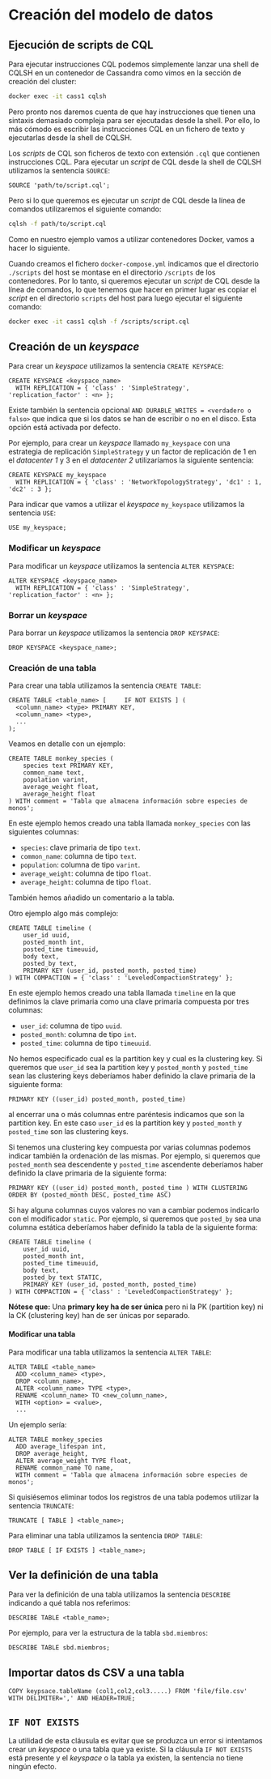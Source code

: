 # Creación del modelo de datos

## Ejecución de scripts de CQL

Para ejecutar instrucciones CQL podemos simplemente lanzar una shell de CQLSH en un contenedor de Cassandra como vimos en la sección de creación del cluster:

```bash
docker exec -it cass1 cqlsh
```

Pero pronto nos daremos cuenta de que hay instrucciones que tienen una sintaxis demasiado compleja para ser ejecutadas desde la shell. Por ello, lo más cómodo es escribir las instrucciones CQL en un fichero de texto y ejecutarlas desde la shell de CQLSH.

Los *scripts* de CQL son ficheros de texto con extensión `.cql` que contienen instrucciones CQL. Para ejecutar un *script* de CQL desde la shell de CQLSH utilizamos la sentencia `SOURCE`:

```cql
SOURCE 'path/to/script.cql';
```

Pero si lo que queremos es ejecutar un *script* de CQL desde la línea de comandos utilizaremos el siguiente comando:

```bash
cqlsh -f path/to/script.cql
```

Como en nuestro ejemplo vamos a utilizar contenedores Docker, vamos a hacer lo siguiente.

Cuando creamos el fichero `docker-compose.yml` indicamos que el directorio `./scripts` del host se montase en el directorio `/scripts` de los contenedores. Por lo tanto, si queremos ejecutar un *script* de CQL desde la línea de comandos, lo que tenemos que hacer en primer lugar es copiar el *script* en el directorio `scripts` del host para luego ejecutar el siguiente comando:

```bash
docker exec -it cass1 cqlsh -f /scripts/script.cql
```

## Creación de un *keyspace*

Para crear un *keyspace* utilizamos la sentencia `CREATE KEYSPACE`:

```cql
CREATE KEYSPACE <keyspace_name>
  WITH REPLICATION = { 'class' : 'SimpleStrategy', 'replication_factor' : <n> };
```

Existe también la sentencia opcional `AND DURABLE_WRITES = <verdadero o falso>` que indica que si los datos se han de escribir o no en el disco. Esta opción está activada por defecto.

Por ejemplo, para crear un *keyspace* llamado `my_keyspace` con una estrategia de replicación `SimpleStrategy` y un factor de replicación de 1 en el *datacenter 1* y 3 en el *datacenter 2* utilizaríamos la siguiente sentencia:

```cql
CREATE KEYSPACE my_keyspace
  WITH REPLICATION = { 'class' : 'NetworkTopologyStrategy', 'dc1' : 1, 'dc2' : 3 };
```

Para indicar que vamos a utilizar el *keyspace* `my_keyspace` utilizamos la sentencia `USE`:

```cql
USE my_keyspace;
```

### Modificar un *keyspace*

Para modificar un *keyspace* utilizamos la sentencia `ALTER KEYSPACE`:

```cql
ALTER KEYSPACE <keyspace_name>
  WITH REPLICATION = { 'class' : 'SimpleStrategy', 'replication_factor' : <n> };
```

### Borrar un *keyspace*

Para borrar un *keyspace* utilizamos la sentencia `DROP KEYSPACE`:

```cql
DROP KEYSPACE <keyspace_name>;
```

### Creación de una tabla

Para crear una tabla utilizamos la sentencia `CREATE TABLE`:

```cql
CREATE TABLE <table_name> [     IF NOT EXISTS ] (
  <column_name> <type> PRIMARY KEY,
  <column_name> <type>,
  ...
);
```

Veamos en detalle con un ejemplo:

```cql
CREATE TABLE monkey_species (
    species text PRIMARY KEY,
    common_name text,
    population varint,
    average_weight float,
    average_height float
) WITH comment = 'Tabla que almacena información sobre especies de monos';
```

En este ejemplo hemos creado una tabla llamada `monkey_species` con las siguientes columnas:

* `species`: clave primaria de tipo `text`.
* `common_name`: columna de tipo `text`.
* `population`: columna de tipo `varint`.
* `average_weight`: columna de tipo `float`.
* `average_height`: columna de tipo `float`.

También hemos añadido un comentario a la tabla.

Otro ejemplo algo más complejo:

```cql
CREATE TABLE timeline (
    user_id uuid,
    posted_month int,
    posted_time timeuuid,
    body text,
    posted_by text,
    PRIMARY KEY (user_id, posted_month, posted_time)
) WITH COMPACTION = { 'class' : 'LeveledCompactionStrategy' };
```

En este ejemplo hemos creado una tabla llamada `timeline` en la que definimos la clave primaria como una clave primaria compuesta por tres columnas:

* `user_id`: columna de tipo `uuid`.
* `posted_month`: columna de tipo `int`.
* `posted_time`: columna de tipo `timeuuid`.

No hemos especificado cual es la partition key y cual es la clustering key. Si queremos que `user_id` sea la partition key y `posted_month` y `posted_time` sean las clustering keys deberíamos haber definido la clave primaria de la siguiente forma:

```cql
PRIMARY KEY ((user_id) posted_month, posted_time)
```

al encerrar una o más columnas entre paréntesis indicamos que son la partition key. En este caso `user_id` es la partition key y `posted_month` y `posted_time` son las clustering keys.

Si tenemos una clustering key compuesta por varias columnas podemos indicar también la ordenación de las mismas. Por ejemplo, si queremos que `posted_month` sea descendente y `posted_time` ascendente deberíamos haber definido la clave primaria de la siguiente forma:

```cql
PRIMARY KEY ((user_id) posted_month, posted_time ) WITH CLUSTERING ORDER BY (posted_month DESC, posted_time ASC)
```

Si hay alguna columnas cuyos valores no van a cambiar podemos indicarlo con el modificador `static`. Por ejemplo, si queremos que `posted_by` sea una columna estática deberíamos haber definido la tabla de la siguiente forma:

```cql
CREATE TABLE timeline (
    user_id uuid,
    posted_month int,
    posted_time timeuuid,
    body text,
    posted_by text STATIC,
    PRIMARY KEY (user_id, posted_month, posted_time)
) WITH COMPACTION = { 'class' : 'LeveledCompactionStrategy' };
```

**Nótese que:** Una **primary key ha de ser única** pero ni la PK (partition key) ni la CK (clustering key) han de ser únicas por separado.

#### Modificar una tabla

Para modificar una tabla utilizamos la sentencia `ALTER TABLE`:

```cql
ALTER TABLE <table_name>
  ADD <column_name> <type>,
  DROP <column_name>,
  ALTER <column_name> TYPE <type>,
  RENAME <column_name> TO <new_column_name>,
  WITH <option> = <value>,
  ...
```

Un ejemplo sería:

```cql
ALTER TABLE monkey_species
  ADD average_lifespan int,
  DROP average_height,
  ALTER average_weight TYPE float,
  RENAME common_name TO name,
  WITH comment = 'Tabla que almacena información sobre especies de monos';
```

Si quisiésemos eliminar todos los registros de una tabla podemos utilizar la sentencia `TRUNCATE`:

```cql
TRUNCATE [ TABLE ] <table_name>;
```

Para eliminar una tabla utilizamos la sentencia `DROP TABLE`:

```cql
DROP TABLE [ IF EXISTS ] <table_name>;
```

## Ver la definición de una tabla

Para ver la definición de una tabla utilizamos la sentencia `DESCRIBE` indicando a qué tabla nos referimos:

```cql
DESCRIBE TABLE <table_name>;
```

Por ejemplo, para ver la estructura de la tabla `sbd.miembros`:

```cql
DESCRIBE TABLE sbd.miembros;
```

## Importar datos ds CSV a una tabla

```cql
COPY keypsace.tableName (col1,col2,col3.....) FROM 'file/file.csv' WITH DELIMITER=',' AND HEADER=TRUE;
```

## `IF NOT EXISTS`

La utilidad de esta cláusula es evitar que se produzca un error si intentamos crear un *keyspace* o una tabla que ya existe. Si la cláusula `IF NOT EXISTS` está presente y el *keyspace* o la tabla ya existen, la sentencia no tiene ningún efecto.
